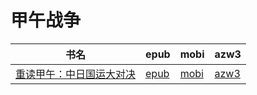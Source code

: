 # 甲午战争

| 书名 | epub | mobi | azw3 |
| --- | --- | --- | --- |
| [重读甲午：中日国运大对决](http://ct.dalanmei.com/f/31084289-571779153-e75ca8) | [epub](http://ct.dalanmei.com/f/31084289-571779153-e75ca8) | [mobi](http://ct.dalanmei.com/f/31084289-571522581-adadfb) | [azw3](http://ct.dalanmei.com/f/31084289-571878862-e2190c) |
